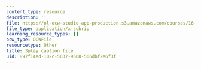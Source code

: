 ```yaml
---
content_type: resource
description: ''
file: https://ol-ocw-studio-app-production.s3.amazonaws.com/courses/16-687-private-pilot-ground-school-january-iap-2019/897f14ed102c56379668566dbf2e6f3f_PHtPau1c5sU.vtt
file_type: application/x-subrip
learning_resource_types: []
ocw_type: OCWFile
resourcetype: Other
title: 3play caption file
uid: 897f14ed-102c-5637-9668-566dbf2e6f3f
---
```

